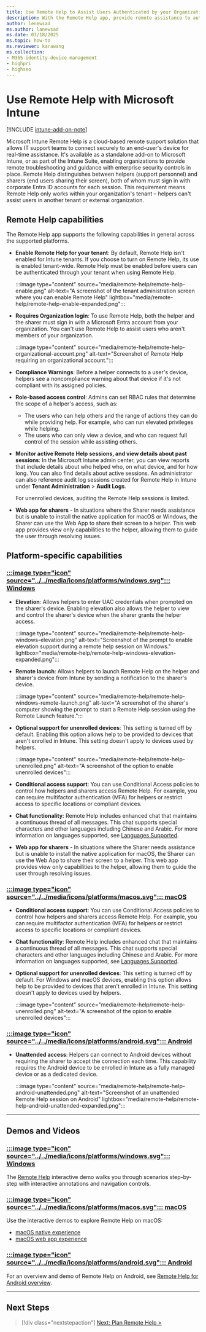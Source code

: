 ```yaml
---
title: Use Remote Help to Assist Users Authenticated by your Organization
description: With the Remote Help app, provide remote assistance to authenticated users who also run the Remote Help app.
author: lenewsad
ms.author: lanewsad
ms.date: 03/18/2025
ms.topic: how-to
ms.reviewer: karawang
ms.collection:
- M365-identity-device-management
- highpri
- highseo
---
```


 # Use Remote Help with Microsoft Intune

[!INCLUDE [intune-add-on-note](../includes/intune-add-on-note.md)]

Microsoft Intune Remote Help is a cloud-based remote support solution that allows IT support teams to connect securely to an end-user's device for real-time assistance. It's available as a standalone add-on to Microsoft Intune, or as part of the Intune Suite, enabling organizations to provide remote troubleshooting and guidance with enterprise security controls in place. Remote Help distinguishes between helpers (support personnel) and sharers (end users sharing their screen), both of whom must sign in with corporate Entra ID accounts for each session. This requirement means Remote Help only works within your organization's tenant – helpers can't assist users in another tenant or external organization.

## Remote Help capabilities

The Remote Help app supports the following capabilities in general across the supported platforms.

- **Enable Remote Help for your tenant**: By default, Remote Help isn't enabled for Intune tenants. If you choose to turn on Remote Help, its use is enabled tenant-wide. Remote Help must be enabled before users can be authenticated through your tenant when using Remote Help.
  
  :::image type="content" source="media/remote-help/remote-help-enable.png" alt-text="A screenshot of the tenant administration screen where you can enable Remote Help" lightbox="media/remote-help/remote-help-enable-expanded.png":::

- **Requires Organization login**: To use Remote Help, both the helper and the sharer must sign in with a Microsoft Entra account from your organization. You can't use Remote Help to assist users who aren't members of your organization.
  
  :::image type="content" source="media/remote-help/remote-help-organizational-account.png" alt-text="Screenshot of Remote Help requiring an organizational account.":::

- **Compliance Warnings**: Before a helper connects to a user's device, helpers see a noncompliance warning about that device if it's not compliant with its assigned policies.

- **Role-based access control**: Admins can set RBAC rules that determine the scope of a helper's access, such as:
  - The users who can help others and the range of actions they can do while providing help. For example, who can run elevated privileges while helping.
  - The users who can only view a device, and who can request full control of the session while assisting others.

- **Monitor active Remote Help sessions, and view details about past sessions**: In the Microsoft Intune admin center, you can view reports that include details about who helped who, on what device, and for how long. You can also find details about active sessions. An administrator can also reference audit log sessions created for Remote Help in Intune under **Tenant Administration** > **Audit Logs**.

  For unenrolled devices, auditing the Remote Help sessions is limited.

- **Web app for sharers** - In situations where the Sharer needs assistance but is unable to install the native application for macOS or Windows, the Sharer can use the Web App to share their screen to a helper. This web app provides view only capabilities to the helper, allowing them to guide the user through resolving issues.

## Platform-specific capabilities

### [:::image type="icon" source="../../media/icons/platforms/windows.svg"::: **Windows**](#tab/windows)

- **Elevation**: Allows helpers to enter UAC credentials when prompted on the sharer's device. Enabling elevation also allows the helper to view and control the sharer's device when the sharer grants the helper access.
  
  :::image type="content" source="media/remote-help/remote-help-windows-elevation.png" alt-text="Screenshot of the prompt to enable elevation support during a remote help session on Windows." lightbox="media/remote-help/remote-help-windows-elevation-expanded.png":::
- **Remote launch**: Allows helpers to launch Remote Help on the helper and sharer's device from Intune by sending a notification to the sharer's device.
  
  :::image type="content" source="media/remote-help/remote-help-windows-remote-launch.png" alt-text="A screenshot of the sharer's computer showing the prompt to start a Remote Help session using the Remote Launch feature.":::
- **Optional support for unenrolled devices**: This setting is turned off by default. Enabling this option allows help to be provided to devices that aren't enrolled in Intune. This setting doesn't apply to devices used by helpers.
  
  :::image type="content" source="media/remote-help/remote-help-unenrolled.png" alt-text="A screenshot of the option to enable unenrolled devices":::
- **Conditional access support**: You can use Conditional Access policies to control how helpers and sharers access Remote Help. For example, you can require multifactor authentication (MFA) for helpers or restrict access to specific locations or compliant devices.
- **Chat functionality**: Remote Help includes enhanced chat that maintains a continuous thread of all messages. This chat supports special characters and other languages including Chinese and Arabic. For more information on languages supported, see [Languages Supported](remote-help-plan.md#supported-languages-for-chat).
- **Web app for sharers** - In situations where the Sharer needs assistance but is unable to install the native application for macOS, the Sharer can use the Web App to share their screen to a helper. This web app provides view only capabilities to the helper, allowing them to guide the user through resolving issues.

### [:::image type="icon" source="../../media/icons/platforms/macos.svg"::: **macOS**](#tab/macos)

- **Conditional access support**: You can use Conditional Access policies to control how helpers and sharers access Remote Help. For example, you can require multifactor authentication (MFA) for helpers or restrict access to specific locations or compliant devices.
- **Chat functionality**: Remote Help includes enhanced chat that maintains a continuous thread of all messages. This chat supports special characters and other languages including Chinese and Arabic. For more information on languages supported, see [Languages Supported](remote-help-plan.md#supported-languages-for-chat).
- **Optional support for unenrolled devices**: This setting is turned off by default. For Windows and macOS devices, enabling this option allows help to be provided to devices that aren't enrolled in Intune. This setting doesn't apply to devices used by helpers.
  
  :::image type="content" source="media/remote-help/remote-help-unenrolled.png" alt-text="A screenshot of the opion to enable unenrolled devices":::

### [:::image type="icon" source="../../media/icons/platforms/android.svg"::: **Android**](#tab/android)

- **Unattended access**: Helpers can connect to Android devices without requiring the sharer to accept the connection each time. This capability requires the Android device to be enrolled in Intune as a fully managed device or as a dedicated device.
  
  :::image type="content" source="media/remote-help/remote-help-android-unattended.png" alt-text="Screenshot of an unattended Remote Help session on Android" lightbox="media/remote-help/remote-help-android-unattended-expanded.png":::

---

## Demos and Videos

### [:::image type="icon" source="../../media/icons/platforms/windows.svg"::: **Windows**](#tab/windows)

The [Remote Help]( https://regale.cloud/Microsoft/viewer/1746/remote-help/index.html#/0/0) interactive demo walks you through scenarios step-by-step with interactive annotations and navigation controls.

### [:::image type="icon" source="../../media/icons/platforms/macos.svg"::: **macOS**](#tab/macos)

Use the interactive demos to explore Remote Help on macOS:

- [macOS native experience](https://regale.cloud/microsoft/play/1746/remote-help#/7/0)
- [macOS web app experience](https://regale.cloud/microsoft/play/1746/remote-help#/6/0)

### [:::image type="icon" source="../../media/icons/platforms/android.svg"::: **Android**](#tab/android)

For an overview and demo of Remote Help on Android, see [Remote Help for Android overview](https://www.youtube.com/watch?v=1mX4jv2b9mA).

---

## Next Steps

> [!div class="nextstepaction"]
> [Next: Plan Remote Help >](remote-help-plan.md)
